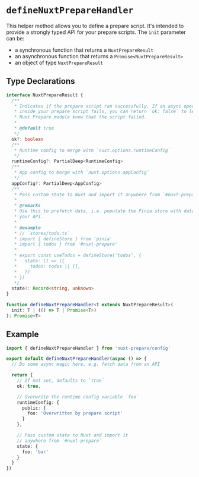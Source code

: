 # `defineNuxtPrepareHandler`

This helper method allows you to define a prepare script. It's intended to provide a strongly typed API for your prepare scripts. The `init` parameter can be:

- a synchronous function that returns a `NuxtPrepareResult`
- an asynchronous function that returns a `Promise<NuxtPrepareResult>`
- an object of type `NuxtPrepareResult`

## Type Declarations

```ts
interface NuxtPrepareResult {
  /**
   * Indicates if the prepare script ran successfully. If an async operation
   * inside your prepare script fails, you can return `ok: false` to let the
   * Nuxt Prepare module know that the script failed.
   *
   * @default true
   */
  ok?: boolean
  /**
   * Runtime config to merge with `nuxt.options.runtimeConfig`
   */
  runtimeConfig?: PartialDeep<RuntimeConfig>
  /**
   * App config to merge with `nuxt.options.appConfig`
   */
  appConfig?: PartialDeep<AppConfig>
  /**
   * Pass custom state to Nuxt and import it anywhere from `#nuxt-prepare`
   *
   * @remarks
   * Use this to prefetch data, i.e. populate the Pinia store with data from
   * your API.
   *
   * @example
   * // `stores/todo.ts`
   * import { defineStore } from 'pinia'
   * import { todos } from '#nuxt-prepare'
   *
   * export const useTodos = defineStore('todos', {
   *   state: () => ({
   *     todos: todos || [],
   *   })
   * })
   */
  state?: Record<string, unknown>
}

function defineNuxtPrepareHandler<T extends NuxtPrepareResult>(
  init: T | (() => T | Promise<T>)
): Promise<T>
```

## Example

```ts
import { defineNuxtPrepareHandler } from 'nuxt-prepare/config'

export default defineNuxtPrepareHandler(async () => {
  // Do some async magic here, e.g. fetch data from an API

  return {
    // If not set, defaults to `true`
    ok: true,

    // Overwrite the runtime config variable `foo`
    runtimeConfig: {
      public: {
        foo: 'Overwritten by prepare script'
      }
    },

    // Pass custom state to Nuxt and import it
    // anywhere from `#nuxt-prepare`
    state: {
      foo: 'bar'
    }
  }
})
```
